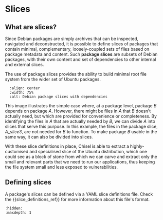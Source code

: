 # Slices

## What are slices?

Since Debian packages are simply archives that can be inspected, navigated and
deconstructed, it is possible to define slices of packages that contain
minimal, complementary, loosely-coupled sets of files based on package metadata
and content. Such **package slices** are subsets of Debian packages, with their
own content and set of dependencies to other internal and external slices.

The use of package slices provides the ability to build minimal root file
system from the wider set of Ubuntu packages.

```{image} /_static/package-slices.svg
  :align: center
  :width: 75%
  :alt: Debian package slices with dependencies
```

This image illustrates the simple case where, at a package level, package _B_
depends on package _A_. However, there might be files in _A_ that _B_ doesn't
actually need, but which are provided for convenience or completeness. By
identifying the files in _A_ that are actually needed by _B_, we can divide _A_
into slices that serve this purpose. In this example, the files in the package
slice, _A_slice3_, are not needed for _B_ to function. To make package _B_
usable in the same way, it can also be divided into slices.

With these slice definitions in place, Chisel is able to extract a
highly-customised and specialised slice of the Ubuntu distribution, which one
could see as a block of stone from which we can carve and extract only the
small and relevant parts that we need to run our applications, thus keeping the
file system small and less exposed to vulnerabilities.

## Defining slices

A package's slices can be defined via a YAML slice definitions file. Check the
{{slice_definitions_ref}} for more information about this file's format.


```{toctree}
:hidden:
:maxdepth: 1
```
